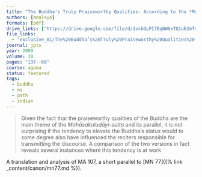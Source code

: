 ```yaml
---
title: "The Buddha's Truly Praiseworthy Qualities: According to the *Mahāsakuludāyi-sutta* and Its Chinese Parallel"
authors: [analayo]
formats: [pdf]
drive_links: ["https://drive.google.com/file/d/1vcbGLPI7EqNW0xTQ1uE2mTvOuGDHUkJj/view?usp=drivesdk"]
file_links:
  - "exclusive_01/The%20Buddha’s%20Truly%20Praiseworthy%20Qualities%20-%20Bhikkhu%20Analayo.pdf"
journal: jpts
year: 2009
volume: 30
pages: "137--60"
course: agama
status: featured
tags:
  - buddha
  - ma
  - path
  - indian
---
```


> Given the fact that the praiseworthy qualities of the Buddha are the main theme of the *Mahāsakuludāyi-sutta* and its parallel, it is not surprising if the tendency to elevate the Buddha’s status would to some degree also have influenced the reciters responsible for transmitting the discourse. A comparison of the two versions in fact reveals several instances where this tendency is at work

A translation and analysis of MA 107, a short parallel to [MN 77]({% link _content/canon/mn77.md %}).
